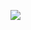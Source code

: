 ![](http://www.plantuml.com/plantuml/proxy?cache=no&src=https://raw.githubusercontent.com/oleksandrblazhko/ai182-garaba/laboratory-work-2/Laboratory%20Work%20%232/UMLDeployment.puml)
